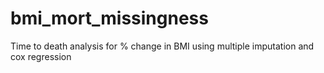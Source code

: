 # bmi_mort_missingness
Time to death analysis for % change in BMI using multiple imputation and cox regression
